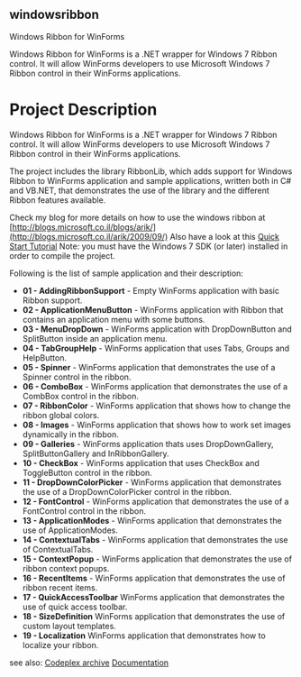 ## windowsribbon

Windows Ribbon for WinForms


Windows Ribbon for WinForms is a .NET wrapper for Windows 7 Ribbon control. It will allow WinForms developers to use Microsoft Windows 7 Ribbon control in their WinForms applications. 

# **Project Description**

 Windows Ribbon for WinForms is a .NET wrapper for Windows 7 Ribbon control.
 It will allow WinForms developers to use Microsoft Windows 7 Ribbon control in their WinForms applications.

The project includes the library RibbonLib, which adds support for Windows Ribbon to WinForms application and sample applications, written both in C# and VB.NET, that demonstrates the use of the library and the different Ribbon features available.

Check my blog for more details on how to use the windows ribbon at 
[http://blogs.microsoft.co.il/blogs/arik/](http://blogs.microsoft.co.il/arik/2009/09/) Also have a look at this  [Quick Start Tutorial](https://bernhardelbl.wordpress.com/2010/11/17/quickstart-tutorial-windows-ribbon-for-winforms/)
Note: you must have the Windows 7 SDK (or later) installed in order to compile the project. 

Following is the list of sample application and their description: 

- **01 - AddingRibbonSupport** - Empty WinForms application with basic Ribbon support.
- **02 - ApplicationMenuButton** - WinForms application with Ribbon that contains an application menu with some buttons.
- **03 - MenuDropDown** - WinForms application with DropDownButton and SplitButton inside an application menu.
- **04 - TabGroupHelp** - WinForms application that uses Tabs, Groups and HelpButton.
- **05 - Spinner** - WinForms application that demonstrates the use of a Spinner control in the ribbon.
- **06 - ComboBox** - WinForms application that demonstrates the use of a CombBox control in the ribbon.
- **07 - RibbonColor** - WinForms application that shows how to change the ribbon global colors.
- **08 - Images** - WinForms application that shows how to work set images dynamically in the ribbon.
- **09 - Galleries** - WinForms application thats uses DropDownGallery, SplitButtonGallery and InRibbonGallery.
- **10 - CheckBox** - WinForms application that uses CheckBox and ToggleButton control in the ribbon.
- **11 - DropDownColorPicker** - WinForms application that demonstrates the use of a DropDownColorPicker control in the ribbon.
- **12 - FontControl** - WinForms application that demonstrates the use of a FontControl control in the ribbon.
- **13 - ApplicationModes** - WinForms application that demonstrates the use of ApplicationModes.
- **14 - ContextualTabs** - WinForms application that demonstrates the use of ContextualTabs.
- **15 - ContextPopup** - WinForms application that demonstrates the use of ribbon context popups.
- **16 - RecentItems** - WinForms application that demonstrates the use of ribbon recent items.
- **17 - QuickAccessToolbar** WinForms application that demonstrates the use of quick access toolbar.
- **18 - SizeDefinition** WinForms application that demonstrates the use of custom layout templates.
- **19 - Localization** WinForms application that demonstrates how to localize your ribbon.

see also:
[Codeplex archive](https://archive.codeplex.com/?p=windowsribbon)
[Documentation](https://www.codeproject.com/Articles/55599/Windows-Ribbon-for-WinForms-Part-Table-of-Conten)

